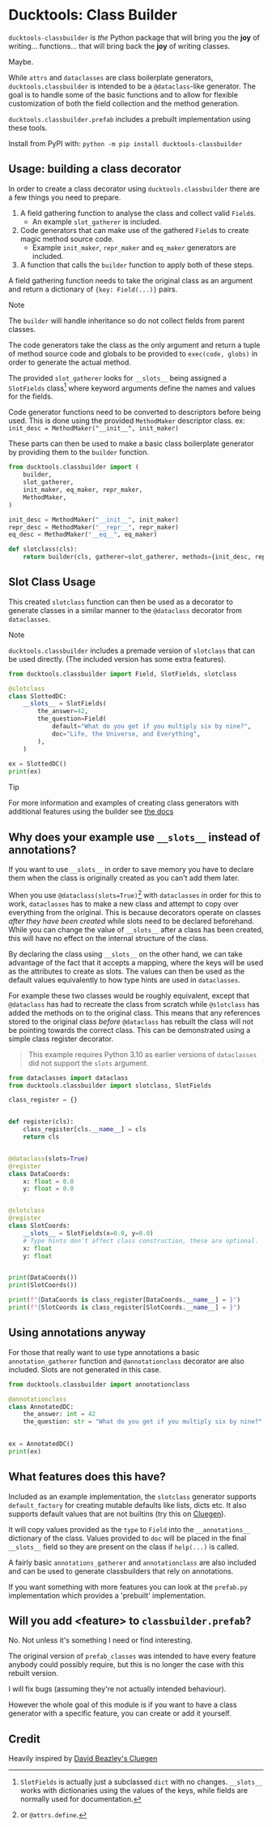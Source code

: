 # Ducktools: Class Builder #

`ducktools-classbuilder` is *the* Python package that will bring you the **joy**
of writing... functions... that will bring back the **joy** of writing classes.

Maybe.

While `attrs` and `dataclasses` are class boilerplate generators, 
`ducktools.classbuilder` is intended to be a `@dataclass`-like generator.
The goal is to handle some of the basic functions and to allow for flexible
customization of both the field collection and the method generation.

`ducktools.classbuilder.prefab` includes a prebuilt implementation using these tools.

Install from PyPI with:
`python -m pip install ducktools-classbuilder`

## Usage: building a class decorator ##

In order to create a class decorator using `ducktools.classbuilder` there are
a few things you need to prepare.

1. A field gathering function to analyse the class and collect valid `Field`s.
   * An example `slot_gatherer` is included.
2. Code generators that can make use of the gathered `Field`s to create magic method
   source code.
   * Example `init_maker`, `repr_maker` and `eq_maker` generators are included.
3. A function that calls the `builder` function to apply both of these steps.

A field gathering function needs to take the original class as an argument and 
return a dictionary of `{key: Field(...)}` pairs.

> [!NOTE]
> The `builder` will handle inheritance so do not collect fields from parent classes.

The code generators take the class as the only argument and return a tuple 
of method source code and globals to be provided to `exec(code, globs)` in order 
to generate the actual method. 

The provided `slot_gatherer` looks for `__slots__` being assigned a `SlotFields` 
class[^1] where keyword arguments define the names and values for the fields. 

Code generator functions need to be converted to descriptors before being used. 
This is done using the provided `MethodMaker` descriptor class. 
ex: `init_desc = MethodMaker("__init__", init_maker)`

These parts can then be used to make a basic class boilerplate generator by 
providing them to the `builder` function.

```python
from ducktools.classbuilder import (
    builder, 
    slot_gatherer, 
    init_maker, eq_maker, repr_maker,
    MethodMaker,
)

init_desc = MethodMaker("__init__", init_maker)
repr_desc = MethodMaker("__repr__", repr_maker)
eq_desc = MethodMaker("__eq__", eq_maker)

def slotclass(cls):
    return builder(cls, gatherer=slot_gatherer, methods={init_desc, repr_desc, eq_desc})
```

## Slot Class Usage ##

This created `slotclass` function can then be used as a decorator to generate classes in 
a similar manner to the `@dataclass` decorator from `dataclasses`. 

> [!NOTE] 
> `ducktools.classbuilder` includes a premade version of `slotclass` that can
> be used directly. (The included version has some extra features).

```python
from ducktools.classbuilder import Field, SlotFields, slotclass

@slotclass
class SlottedDC:
    __slots__ = SlotFields(
        the_answer=42,
        the_question=Field(
            default="What do you get if you multiply six by nine?",
            doc="Life, the Universe, and Everything",
        ),
    )
    
ex = SlottedDC()
print(ex)
```

> [!TIP]
> For more information and examples of creating class generators with additional 
> features using the builder see 
> [the docs](https://ducktools-classbuilder.readthedocs.io/en/latest/extension_examples.html)

## Why does your example use `__slots__` instead of annotations? ##

If you want to use `__slots__` in order to save memory you have to declare
them when the class is originally created as you can't add them later.

When you use `@dataclass(slots=True)`[^2] with `dataclasses` in order for 
this to work, `dataclasses` has to make a new class and attempt to
copy over everything from the original. 
This is because decorators operate on classes *after they have been created* 
while slots need to be declared beforehand. 
While you can change the value of `__slots__` after a class has been created, 
this will have no effect on the internal structure of the class.

By declaring the class using `__slots__` on the other hand, we can take
advantage of the fact that it accepts a mapping, where the keys will be
used as the attributes to create as slots. The values can then be used as
the default values equivalently to how type hints are used in `dataclasses`.

For example these two classes would be roughly equivalent, except that
`@dataclass` has had to recreate the class from scratch while `@slotclass`
has added the methods on to the original class. 
This means that any references stored to the original class *before*
`@dataclass` has rebuilt the class will not be pointing towards the 
correct class. 
This can be demonstrated using a simple class register decorator.

> This example requires Python 3.10 as earlier versions of 
> `dataclasses` did not support the `slots` argument.

```python
from dataclasses import dataclass
from ducktools.classbuilder import slotclass, SlotFields

class_register = {}


def register(cls):
    class_register[cls.__name__] = cls
    return cls


@dataclass(slots=True)
@register
class DataCoords:
    x: float = 0.0
    y: float = 0.0


@slotclass
@register
class SlotCoords:
    __slots__ = SlotFields(x=0.0, y=0.0)
    # Type hints don't affect class construction, these are optional.
    x: float
    y: float


print(DataCoords())
print(SlotCoords())

print(f"{DataCoords is class_register[DataCoords.__name__] = }")
print(f"{SlotCoords is class_register[SlotCoords.__name__] = }")
```

## Using annotations anyway ##

For those that really want to use type annotations a basic `annotation_gatherer`
function and `@annotationclass` decorator are also included. Slots are not generated
in this case.

```python
from ducktools.classbuilder import annotationclass

@annotationclass
class AnnotatedDC:
    the_answer: int = 42
    the_question: str = "What do you get if you multiply six by nine?"

    
ex = AnnotatedDC()
print(ex)
```

## What features does this have? ##

Included as an example implementation, the `slotclass` generator supports 
`default_factory` for creating mutable defaults like lists, dicts etc.
It also supports default values that are not builtins (try this on 
[Cluegen](https://github.com/dabeaz/cluegen)).

It will copy values provided as the `type` to `Field` into the 
`__annotations__` dictionary of the class. 
Values provided to `doc` will be placed in the final `__slots__` 
field so they are present on the class if `help(...)` is called.

A fairly basic `annotations_gatherer` and `annotationclass` are also included
and can be used to generate classbuilders that rely on annotations.

If you want something with more features you can look at the `prefab.py`
implementation which provides a 'prebuilt' implementation.

## Will you add \<feature\> to `classbuilder.prefab`? ##

No. Not unless it's something I need or find interesting.

The original version of `prefab_classes` was intended to have every feature
anybody could possibly require, but this is no longer the case with this
rebuilt version.

I will fix bugs (assuming they're not actually intended behaviour).

However the whole goal of this module is if you want to have a class generator
with a specific feature, you can create or add it yourself.

## Credit ##

Heavily inspired by [David Beazley's Cluegen](https://github.com/dabeaz/cluegen)

[^1]: `SlotFields` is actually just a subclassed `dict` with no changes. `__slots__`
      works with dictionaries using the values of the keys, while fields are normally
      used for documentation.

[^2]: or `@attrs.define`.